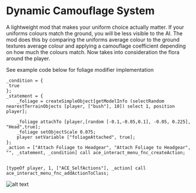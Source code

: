 # Dynamic Camouflage System
A lightweight mod that makes your uniform choice actually matter. If your uniforms colours match the ground, you will be less visible to the AI. The mod does this by comparing the uniforms average colour to the ground textures average colour and applying a camouflage coefficient depending on how much the colours match. Now takes into consideration the flora around the player.

See example code below for foliage modifier implementation

```
_condition = { 
 true     
}; 
_statement = { 
    _foliage = createSimpleObject[getModelInfo (selectRandom nearestTerrainObjects [player, ["bush"], 10]) select 1, position player];

	_foliage attachTo [player,[random [-0.1,-0.05,0.1], -0.05, 0.225], "Head",true];
	_foliage setObjectScale 0.075;
	player setVariable ["foliageAttached", true];
}; 
_action = ["Attach Foliage to Headgear", "Attach Foliage to Headgear", "", _statement, _condition] call ace_interact_menu_fnc_createAction; 


[typeOf player, 1, ["ACE_SelfActions"], _action] call ace_interact_menu_fnc_addActionToClass;
```
![alt text](https://steamuserimages-a.akamaihd.net/ugc/1806516206888105675/F2729E47582128176ACEA6BB4613405F99BF3EA3/?imw=5000&imh=5000&ima=fit&impolicy=Letterbox&imcolor=#000000&letterbox=false)
